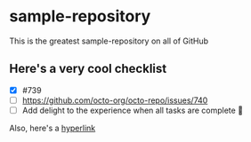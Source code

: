 # sample-repository
This is the greatest sample-repository on all of GitHub

## Here's a very cool checklist

- [x] #739
- [ ] https://github.com/octo-org/octo-repo/issues/740
- [ ] Add delight to the experience when all tasks are
complete :tada:

Also, here's a [hyperlink](https://www.example.com/)
